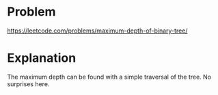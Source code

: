 # Problem

https://leetcode.com/problems/maximum-depth-of-binary-tree/

# Explanation

The maximum depth can be found with a simple traversal of the tree. No surprises here.


